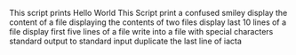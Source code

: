 This script prints Hello World
This Script print a confused smiley
display the content of a file
displaying the contents of two files
display last 10 lines of a file
display first five lines of a file
write into a file with special characters
standard output to standard input
duplicate the last line of iacta
